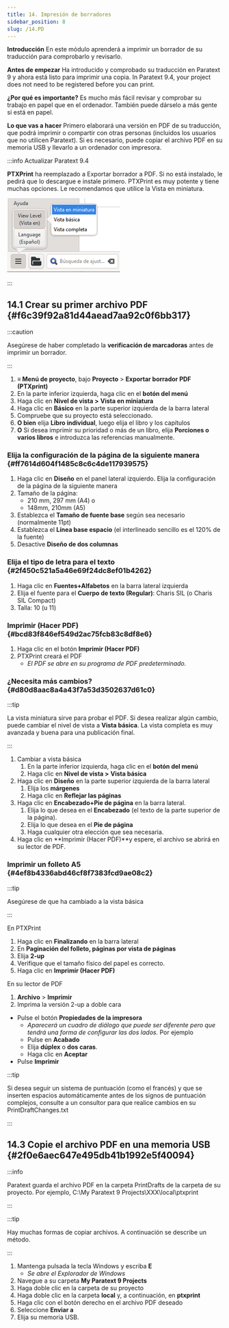 ```yaml
---
title: 14. Impresión de borradores
sidebar_position: 8
slug: /14.PD
---
```




**Introducción** En este módulo aprenderá a imprimir un borrador de su traducción para comprobarlo y revisarlo.


**Antes de empezar** Ha introducido y comprobado su traducción en Paratext 9 y ahora está listo para imprimir una copia. In Paratext 9.4, your project does not need to be registered before you can print.


**¿Por qué es importante?** Es mucho más fácil revisar y comprobar su trabajo en papel que en el ordenador. También puede dárselo a más gente si está en papel.


**Lo que vas a hacer** Primero elaborará una versión en PDF de su traducción, que podrá imprimir o compartir con otras personas (incluidos los usuarios que no utilicen Paratext). Si es necesario, puede copiar el archivo PDF en su memoria USB y llevarlo a un ordenador con impresora.


:::info Actualizar Paratext 9.4


<div class='notion-row'>
<div class='notion-column' style={{width: 'calc((100% - (min(32px, 4vw) * 1)) * 0.5)'}}>


**PTXPrint** ha reemplazado a Exportar borrador a PDF. Si no está instalado, le pedirá que lo descargue e instale primero. PTXPrint es muy potente y tiene muchas opciones. Le recomendamos que utilice la Vista en miniatura. 


</div><div className='notion-spacer'></div>

<div class='notion-column' style={{width: 'calc((100% - (min(32px, 4vw) * 1)) * 0.5)'}}>


![](./1156349448.png)


</div><div className='notion-spacer'></div>
</div>

:::


## 14.1 Crear su primer archivo PDF {#f6c39f92a81d44aead7aa92c0f6bb317}


:::caution

Asegúrese de haber completado la **verificación de marcadoras** antes de imprimir un borrador.

:::



1. **≡ Menú de proyecto**, bajo **Proyecto** &gt; **Exportar borrador PDF** **(PTXprint)**
2. En la parte inferior izquierda, haga clic en el **botón del menú**
3. Haga clic en **Nivel de vista &gt;**  **Vista en miniatura**
4. Haga clic en **Básico** en la parte superior izquierda de la barra lateral
5. Compruebe que su proyecto está seleccionado.
6. **O bien** elija **Libro individual**, luego elija el libro y los capítulos
7. **O** Si desea imprimir su prioridad o más de un libro, elija **Porciones o varios libros** e introduzca las referencias manualmente.

### Elija la configuración de la página de la siguiente manera {#ff7614d604f1485c8c6c4de117939575}

1. Haga clic en **Diseño** en el panel lateral izquierdo. Elija la configuración de la página de la siguiente manera
2. Tamaño de la página:
    - 210 mm, 297 mm (A4) o
    - 148mm, 210mm (A5)
3. Establezca el **Tamaño de fuente base** según sea necesario (normalmente 11pt)
4. Establezca el **Línea base espacio** (el interlineado sencillo es el 120% de la fuente)
5. Desactive **Diseño de dos columnas**

### Elija el tipo de letra para el texto {#2f450c521a5a46e69f24dc8ef01b4262}

1. Haga clic en **Fuentes+Alfabetos** en la barra lateral izquierda
2. Elija el fuente para el **Cuerpo de texto (Regular)**: Charis SIL (o Charis SIL Compact)
3. Talla: 10 (u 11)

### Imprimir (Hacer PDF) {#bcd83f846ef549d2ac75fcb83c8df8e6}

1. Haga clic en el botón **Imprimir (Hacer PDF)**
2. PTXPrint creará el PDF
    - _El PDF se abre en su programa de PDF predeterminado._

### ¿Necesita más cambios? {#d80d8aac8a4a43f7a53d3502637d61c0}


:::tip

La vista miniatura sirve para probar el PDF. Si desea realizar algún cambio, puede cambiar el nivel de vista a **Vista básica**. La vista completa es muy avanzada y buena para una publicación final.

:::



1. Cambiar a vista básica
    1. En la parte inferior izquierda, haga clic en el **botón del menú**
    2. Haga clic en **Nivel de vista >**  **Vista básica**
2. Haga clic en **Diseño** en la parte superior izquierda de la barra lateral
    1. Elija los **márgenes**
    2. Haga clic en **Reflejar las páginas**
3. Haga clic en **Encabezado+Pie de página** en la barra lateral.
    1. Elija lo que desea en el **Encabezado** (el texto de la parte superior de la página).
    2. Elija lo que desea en el **Pie de página**
    3. Haga cualquier otra elección que sea necesaria.
4. Haga clic en **Imprimir (Hacer PDF)**y espere, el archivo se abrirá en su lector de PDF.

### Imprimir un folleto A5 {#4ef8b4336abd46cf8f7383fcd9ae08c2}


:::tip

Asegúrese de que ha cambiado a la vista básica

:::




En PTXPrint

1. Haga clic en **Finalizando** en la barra lateral
2. En **Paginación del folleto, páginas por vista de páginas**
3. Elija **2-up**
4. Verifique que el tamaño físico del papel es correcto.
5. Haga clic en **Imprimir (Hacer PDF)**

En su lector de PDF

1. **Archivo** &gt; **Imprimir**
2. Imprima la versión 2-up a doble cara
- Pulse el botón **Propiedades de la impresora**
    - _Aparecerá un cuadro de diálogo que puede ser diferente pero que tendrá una forma de configurar las dos lados._ Por ejemplo
    - Pulse en **Acabado**
    - Elija **dúplex** o **dos caras**.
    - Haga clic en **Aceptar**
- Pulse **Imprimir**

:::tip

Si desea seguir un sistema de puntuación (como el francés) y que se inserten espacios automáticamente antes de los signos de puntuación complejos, consulte a un consultor para que realice cambios en su PrintDraftChanges.txt

:::




## 14.3 Copie el archivo PDF en una memoria USB {#2f0e6aec647e495db41b1992e5f40094}


:::info

Paratext guarda el archivo PDF en la carpeta PrintDrafts de la carpeta de su proyecto. Por ejemplo, C:\My Paratext 9 Projects\XXX\local\ptxprint

:::




:::tip

Hay muchas formas de copiar archivos. A continuación se describe un método.

:::



1. Mantenga pulsada la tecla Windows y escriba **E**
    - _Se abre el Explorador de Windows_
2. Navegue a su carpeta **My Paratext 9 Projects**
3. Haga doble clic en la carpeta de su proyecto
4. Haga doble clic en la carpeta **local** y, a continuación, en **ptxprint**
5. Haga clic con el botón derecho en el archivo PDF deseado
6. Seleccione **Enviar a**
7. Elija su memoria USB.
